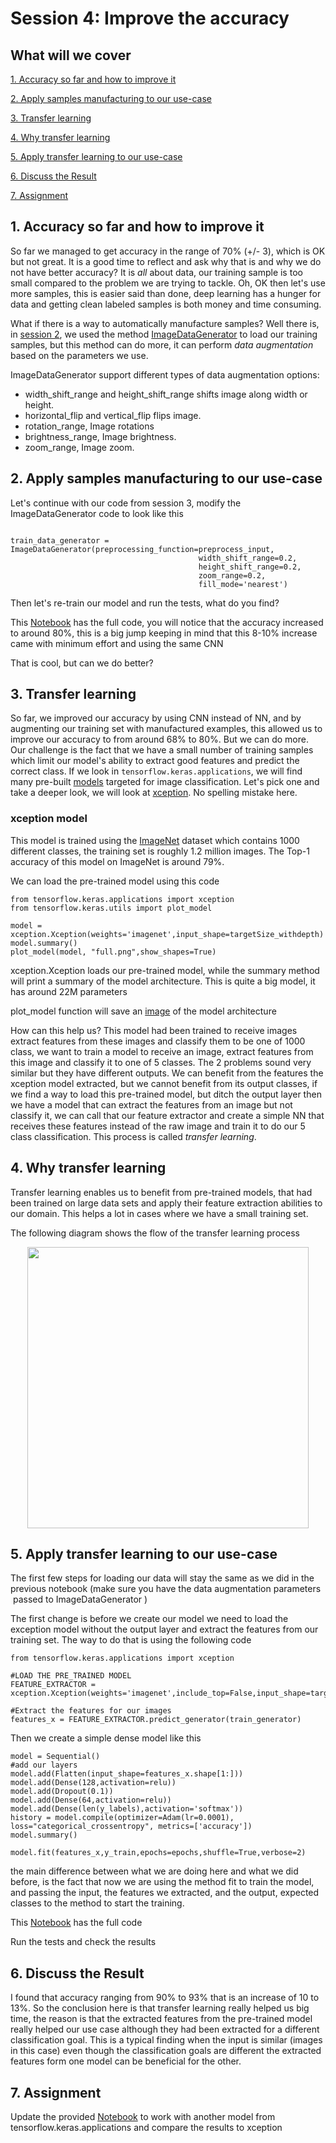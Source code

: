 # Session 4: Improve the accuracy

## What will we cover

[1. Accuracy so far and how to improve it](#1-accuracy-so-far-and-how-to-improve-it)

[2. Apply samples manufacturing to our use-case](#2-apply-samples-manufacturing-to-our-use-case)

[3. Transfer learning](#3-transfer-learning)

[4. Why transfer learning](#4-why-transfer-learning)

[5. Apply transfer learning to our use-case](#5-apply-transfer-learning-to-our-use-case)

[6. Discuss the Result](#6-discuss-the-result)

[7. Assignment](#7-assignment)

## 1. Accuracy so far and how to improve it

So far we managed to get accuracy in the range of 70% (+/- 3), which is OK but not great. It is a good time to reflect and ask why that is and why we do not have better accuracy?  It is *all* about data, our training sample is too small compared to the problem we are trying to tackle. Oh, OK then let's use more samples, this is easier said than done, deep learning has a hunger for data and getting clean labeled samples is both money and time consuming.

What if there is a way to automatically manufacture samples? Well there is, in [session 2](/session-2), we used the method [ImageDataGenerator](https://github.com/mohmiim/MLIntroduction/tree/master/session-2#2-loading-images-training-set-using-tensorflow "Image data Generator") to load our training samples, but this method can do more, it can perform *data augmentation* based on the parameters we use.

ImageDataGenerator support different types of data augmentation options:
 - width_shift_range and height_shift_range shifts image along width or height.
 - horizontal_flip and vertical_flip flips image.
 - rotation_range, Image rotations
 - brightness_range, Image brightness.
 - zoom_range, Image zoom.

## 2. Apply samples manufacturing to our use-case

Let's continue with our code from session 3, modify the ImageDataGenerator code to look like this 

~~~~{.python}

train_data_generator = ImageDataGenerator(preprocessing_function=preprocess_input,
                                          width_shift_range=0.2,
                                          height_shift_range=0.2,
                                          zoom_range=0.2,
                                          fill_mode='nearest')
~~~~

Then let's re-train our model and run the tests, what do you find?

This [Notebook](https://github.com/mohmiim/MLIntroduction/blob/master/session-4/Session_4_Data_Augmentationt.ipynb "Training Augmentation") has the full code, you will notice that the accuracy increased to around 80%, this is a big jump keeping in mind that this 8-10% increase came with minimum effort and using the same CNN

That is cool, but can we do better? 

## 3. Transfer learning

So far, we improved our accuracy by using CNN instead of NN, and by augmenting our training set with manufactured examples, this allowed us to improve our accuracy to from around 68% to 80%. But we can do more. Our challenge is the fact that we have a small number of training samples which limit our model's ability to extract good features and predict the correct class. If we look in `tensorflow.keras.applications`, we will find many pre-built [models](https://www.tensorflow.org/api_docs/python/tf/keras/applications "Applications") targeted for image classification. Let's pick one and take a deeper look, we will look at [xception](https://www.tensorflow.org/api_docs/python/tf/keras/applications/xception). No spelling mistake here.

### xception model

This model is trained using the [ImageNet](http://www.image-net.org/) dataset which contains 1000 different classes, the training set is roughly 1.2 million images. The Top-1 accuracy of this model on ImageNet is around 79%. 

We can load the pre-trained model using this code

~~~~{.python}
from tensorflow.keras.applications import xception
from tensorflow.keras.utils import plot_model

model = xception.Xception(weights='imagenet',input_shape=targetSize_withdepth)
model.summary()
plot_model(model, "full.png",show_shapes=True)
~~~~

xception.Xception loads our pre-trained model, while the summary method will print a summary of the model architecture. This is quite a big model, it has around 22M parameters

plot_model function will save an [image](https://github.com/mohmiim/MLIntroduction/tree/master/session-4/images/full.png "full model") of the model architecture

How can this help us? This model had been trained to receive images extract features from these images and classify them to be one of 1000 class, we want to train a model to receive an image, extract features from this image and classify it to one of 5 classes. The 2 problems sound very similar but they have different outputs. We can benefit from the features the xception model extracted, but we cannot benefit from its output classes, if we find a way to load this pre-trained model, but ditch the output layer then we have a model that can extract the features from an image but not classify it, we can call that our feature extractor and create a simple NN that receives these features instead of the raw image and train it to do our 5 class classification. This process is called *transfer learning*.

## 4. Why transfer learning

Transfer learning enables us to benefit from pre-trained models, that had been trained on large data sets and apply their feature extraction abilities to our domain. This helps a lot in cases where we have a small training set.

The following diagram shows the flow of the transfer learning process

<p align="center"> 
<img src="images/transferLearning.png" height="450" >
</p>

## 5. Apply transfer learning to our use-case

The first few steps for loading our data will stay the same as we did in the previous notebook (make sure you have the data augmentation parameters  passed to ImageDataGenerator ) 

The first change is before we create our model we need to load the exception model without the output layer and extract the features from our training set. The way to do that is using the following code 

~~~~{.python}
from tensorflow.keras.applications import xception

#LOAD THE PRE_TRAINED MODEL
FEATURE_EXTRACTOR = xception.Xception(weights='imagenet',include_top=False,input_shape=targetSize_withdepth)

#Extract the features for our images
features_x = FEATURE_EXTRACTOR.predict_generator(train_generator)
~~~~

Then we create a simple dense model like this 

~~~~{.python}
model = Sequential()
#add our layers
model.add(Flatten(input_shape=features_x.shape[1:]))
model.add(Dense(128,activation=relu))
model.add(Dropout(0.1))
model.add(Dense(64,activation=relu))
model.add(Dense(len(y_labels),activation='softmax'))
history = model.compile(optimizer=Adam(lr=0.0001), loss="categorical_crossentropy", metrics=['accuracy'])
model.summary()

model.fit(features_x,y_train,epochs=epochs,shuffle=True,verbose=2)
~~~~

the main difference between what we are doing here and what we did before, is the fact that now we are using the method fit to train the model, and passing the input, the features we extracted, and the output, expected classes to the method to start the training.

This [Notebook](https://github.com/mohmiim/MLIntroduction/blob/master/session-4/Session_4_Transfer_Learning.ipynb) has the full code 

Run the tests and check the results 

## 6. Discuss the Result

I found that accuracy ranging from 90% to 93% that is an increase of 10 to 13%. So the conclusion here is that transfer learning really helped us big time, the reason is that the extracted features from the pre-trained model really helped our use case although they had been extracted for a different classification goal. This is a typical finding when the input is similar (images in this case) even though the classification goals are different the extracted features form one model can be beneficial for the other.


## 7. Assignment

Update the provided [Notebook](https://github.com/mohmiim/MLIntroduction/blob/master/session-4/Session_4_Transfer_Learning.ipynb) to work with another model from tensorflow.keras.applications and compare the results to xception 

